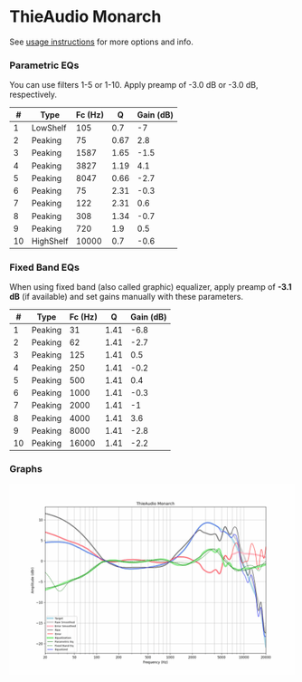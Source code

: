 # ThieAudio Monarch
See [usage instructions](https://github.com/jaakkopasanen/AutoEq#usage) for more options and info.

### Parametric EQs
You can use filters 1-5 or 1-10. Apply preamp of -3.0 dB or -3.0 dB, respectively.

|   # | Type      |   Fc (Hz) |    Q |   Gain (dB) |
|-----|-----------|-----------|------|-------------|
|   1 | LowShelf  |       105 | 0.7  |        -7   |
|   2 | Peaking   |        75 | 0.67 |         2.8 |
|   3 | Peaking   |      1587 | 1.65 |        -1.5 |
|   4 | Peaking   |      3827 | 1.19 |         4.1 |
|   5 | Peaking   |      8047 | 0.66 |        -2.7 |
|   6 | Peaking   |        75 | 2.31 |        -0.3 |
|   7 | Peaking   |       122 | 2.31 |         0.6 |
|   8 | Peaking   |       308 | 1.34 |        -0.7 |
|   9 | Peaking   |       720 | 1.9  |         0.5 |
|  10 | HighShelf |     10000 | 0.7  |        -0.6 |

### Fixed Band EQs
When using fixed band (also called graphic) equalizer, apply preamp of **-3.1 dB** (if available) and set gains manually with these parameters.

|   # | Type    |   Fc (Hz) |    Q |   Gain (dB) |
|-----|---------|-----------|------|-------------|
|   1 | Peaking |        31 | 1.41 |        -6.8 |
|   2 | Peaking |        62 | 1.41 |        -2.7 |
|   3 | Peaking |       125 | 1.41 |         0.5 |
|   4 | Peaking |       250 | 1.41 |        -0.2 |
|   5 | Peaking |       500 | 1.41 |         0.4 |
|   6 | Peaking |      1000 | 1.41 |        -0.3 |
|   7 | Peaking |      2000 | 1.41 |        -1   |
|   8 | Peaking |      4000 | 1.41 |         3.6 |
|   9 | Peaking |      8000 | 1.41 |        -2.8 |
|  10 | Peaking |     16000 | 1.41 |        -2.2 |

### Graphs
![](./ThieAudio%20Monarch.png)

